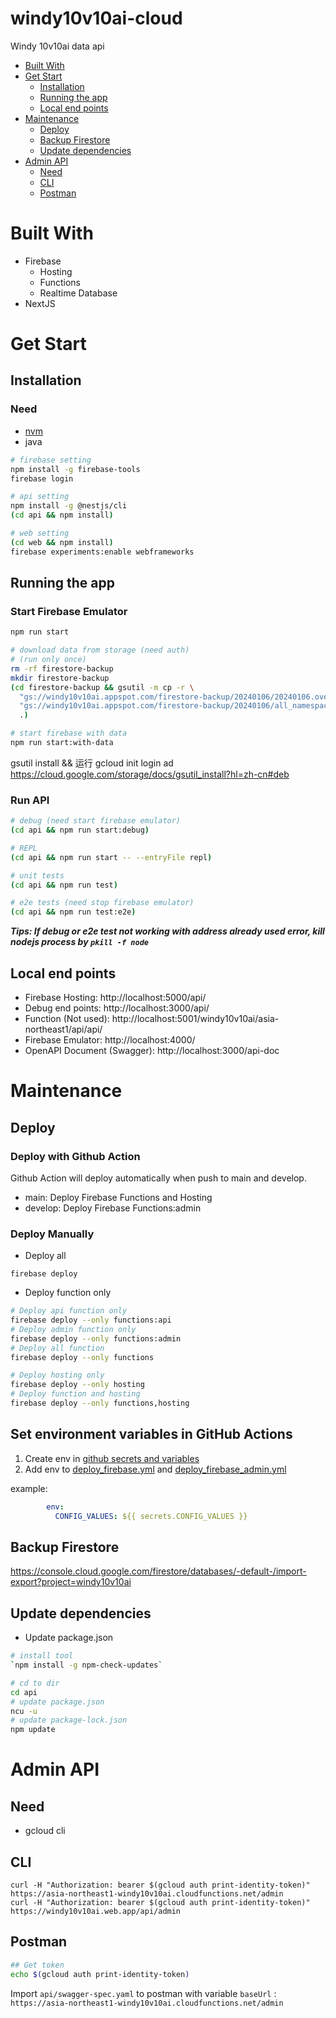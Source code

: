 # windy10v10ai-cloud

Windy 10v10ai data api

- [Built With](#built-with)
- [Get Start](#get-start)
  - [Installation](#installation)
  - [Running the app](#running-the-app)
  - [Local end points](#local-end-points)
- [Maintenance](#maintenance)
  - [Deploy](#deploy)
  - [Backup Firestore](#backup-firestore)
  - [Update dependencies](#update-dependencies)
- [Admin API](#admin-api)
  - [Need](#need)
  - [CLI](#cli)
  - [Postman](#postman)


# Built With
- Firebase
  - Hosting
  - Functions
  - Realtime Database
- NextJS

# Get Start

## Installation
### Need
- [nvm](https://github.com/nvm-sh/nvm?tab=readme-ov-file#installing-and-updating)
- java

```bash
# firebase setting
npm install -g firebase-tools
firebase login

# api setting
npm install -g @nestjs/cli
(cd api && npm install)

# web setting
(cd web && npm install)
firebase experiments:enable webframeworks
```

## Running the app

### Start Firebase Emulator
```bash
npm run start

# download data from storage (need auth)
# (run only once)
rm -rf firestore-backup
mkdir firestore-backup
(cd firestore-backup && gsutil -m cp -r \
  "gs://windy10v10ai.appspot.com/firestore-backup/20240106/20240106.overall_export_metadata" \
  "gs://windy10v10ai.appspot.com/firestore-backup/20240106/all_namespaces" \
  .)

# start firebase with data
npm run start:with-data
```

gsutil install && 运行 gcloud init login ad
https://cloud.google.com/storage/docs/gsutil_install?hl=zh-cn#deb

### Run API
```bash
# debug (need start firebase emulator)
(cd api && npm run start:debug)

# REPL
(cd api && npm run start -- --entryFile repl)

# unit tests
(cd api && npm run test)

# e2e tests (need stop firebase emulator)
(cd api && npm run test:e2e)
```


**_Tips: If debug or e2e test not working with address already used error, kill nodejs process by `pkill -f node`_**

## Local end points
 - Firebase Hosting: http://localhost:5000/api/
 - Debug end points: http://localhost:3000/api/
 - Function (Not used): http://localhost:5001/windy10v10ai/asia-northeast1/api/api/
 - Firebase Emulator: http://localhost:4000/
 - OpenAPI Document (Swagger): http://localhost:3000/api-doc

# Maintenance

## Deploy

### Deploy with Github Action

Github Action will deploy automatically when push to main and develop.

- main: Deploy Firebase Functions and Hosting
- develop: Deploy Firebase Functions:admin

### Deploy Manually
- Deploy all
```
firebase deploy
```

- Deploy function only
```bash
# Deploy api function only
firebase deploy --only functions:api
# Deploy admin function only
firebase deploy --only functions:admin
# Deploy all function
firebase deploy --only functions

# Deploy hosting only
firebase deploy --only hosting
# Deploy function and hosting
firebase deploy --only functions,hosting
```

## Set environment variables in GitHub Actions

1. Create env in [github secrets and variables](https://github.com/windybirth/windy10v10ai-cloud/settings/secrets/actions)
2. Add env to [deploy_firebase.yml](.github/workflows/deploy_firebase.yml) and [deploy_firebase_admin.yml](.github/workflows/deploy_firebase_admin.yml)

example:
```yaml
        env:
          CONFIG_VALUES: ${{ secrets.CONFIG_VALUES }}
```

## Backup Firestore

https://console.cloud.google.com/firestore/databases/-default-/import-export?project=windy10v10ai

## Update dependencies
- Update package.json
```bash
# install tool
`npm install -g npm-check-updates`

# cd to dir
cd api
# update package.json
ncu -u
# update package-lock.json
npm update
```


# Admin API

## Need
- gcloud cli

## CLI
```
curl -H "Authorization: bearer $(gcloud auth print-identity-token)" https://asia-northeast1-windy10v10ai.cloudfunctions.net/admin
curl -H "Authorization: bearer $(gcloud auth print-identity-token)" https://windy10v10ai.web.app/api/admin
```

## Postman

``` bash
## Get token
echo $(gcloud auth print-identity-token)
```
Import `api/swagger-spec.yaml` to postman with variable `baseUrl` : `https://asia-northeast1-windy10v10ai.cloudfunctions.net/admin`

